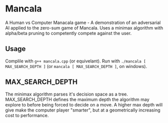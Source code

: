 # Mancala

A Human vs Computer Manacala game - A demonstration of an adversarial AI applied to the zero-sum game of Mancala. Uses a minimax algorithm with alpha/beta pruning to competently compete against the user.

## Usage

Complile with `g++ mancala.cpp` (or equivelant).
Run with `./mancala [ MAX_SEARCH_DEPTH ]` (or `mancala [ MAX_SEARCH_DEPTH ]`, on windows).

## MAX_SEARCH_DEPTH

The minimax algorithm parses it's decision space as a tree. MAX_SEARCH_DEPTH defines the maximum depth the algorithm may explore to before being forced to decide on a move. A higher max depth will give make the computer player "smarter", but at a geometrically increasing cost to performance.